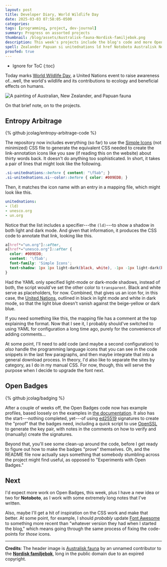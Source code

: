 ```yaml
---
layout: post
title: Developer Diary, World Wildlife Day
date: 2025-03-03 07:58:05-0500
categories:
tags: [programming, project, dev-journal]
summary: Progress on assorted projects
thumbnail: /blog/assets/Australisk-fauna-Nordisk-familjebok.png
description: This week's projects include the blog's code and more Open Badges work.
spell: Zealander Papuan si unitednations ld href Notoboto Australisk Nordisk familjebok 
proofed: true
---
```


* Ignore for ToC
{:toc}

Today marks [World Wildlife Day](https://en.wikipedia.org/wiki/World_Wildlife_Day), a United Nations event to raise awareness of...well, the world's wildlife and its contributions to ecology and beneficial effects on humans.

![A painting of Australian, New Zealander, and Papuan fauna](/blog/assets/Australisk-fauna-Nordisk-familjebok.png "We have offended the kangaroo...")

On that brief note, on to the projects.

## Entropy Arbitrage

{% github jcolag/entropy-arbitrage-code %}

The repository now includes everything (so far) to use the [Simple Icons](https://simpleicons.org/) (not minimized) CSS file to generate the equivalent CSS needed to create the link-annotation icons like you saw (if reading this on the website) about thirty words back.  It doesn't do anything too sophisticated.  In short, it takes a pair of lines that might look like the following.

```CSS
.si-unitednations::before { content: "\f5ab"; }
.si-unitednations.si--color::before { color: #009EDB; }
```

Then, it matches the icon name with an entry in a mapping file, which might look like this.

```YAML
unitednations:
- (ld)
- unesco.org
- un.org
```

Notice that the list includes a specifier---the `(ld)`---to show a shadow in both light and dark mode.  And given that information, it produces the CSS code to annotate that link, looking like this.

```CSS
a[href*="un.org"]::after,
a[href*="unesco.org"]::after {
  color: #009EDB;
  content: '\f5ab';
  font-family: 'Simple Icons';
  text-shadow: 1px 1px light-dark(black, white), -1px -1px light-dark(black, white);
}
```

Had the YAML only specified light-mode or dark-mode shadows, instead of both, the script would've set the other color to `transparent`.  Black and white serve as placeholders, for now.  Combined, that gives us an icon for, in this case, the [United Nations](https://un.org), outlined in black in light mode and white in dark mode, so that the light blue doesn't vanish against the beige-yellow or dark blue.

If you need something like this, the mapping file has a comment at the top explaining the format.  Now that I see it, I probably should've switched to using YAML for configuration a long time ago, purely for the convenience of adding comments...

At some point, I'll need to add code (and maybe a second configuration) to *also* handle the programming language icons that you can see in the code snippets in the last few paragraphs, and then maybe integrate that into a general download process.  In theory, I'd also like to separate the sites by category, as I do in my manual CSS.  For now, though, this will serve the purpose when I decide to upgrade the font next.

## Open Badges

{% github jcolag/badging %}

After a couple of weeks off, the Open Badges code now has example profiles, based loosely on the examples in [the documentation](https://www.imsglobal.org/spec/ob/v3p0).  It also has the start---nothing completed, yet---of using [ed25519](https://en.wikipedia.org/wiki/EdDSA#Ed25519) signatures to create the "proof" that the badges need, including a quick script to use [OpenSSL](https://openssl.org/) to generate the key pair, with notes in the comments on how to verify and (manually) create the signatures.

Beyond that, you'll see some clean-up around the code, before I get ready to figure out how to make the badges "prove" themselves.  Oh, and the README file now actually says something that somebody stumbling across the project might find useful, as opposed to "Experiments with Open Badges."

## Next

I'd expect more work on Open Badges, this week, plus I have a new idea or two for **Notoboto**, as I work with some extremely long notes that I've written.

Also, maybe I'll get a hit of inspiration on the CSS work and make that better.  At some point, for example, I should *probably* update [Font Awesome](https://fontawesome.com/) to something more recent than "whatever version they had when I started the blog," which means going through the same process of fixing the code-points for *those* icons.

* * *

**Credits**:  The header image is [Australisk fauna](https://commons.wikimedia.org/wiki/File:Australisk_fauna,_Nordisk_familjebok.jpg) by an unnamed contributor to the [**Nordisk familjebok**](https://en.wikipedia.org/wiki/Nordisk_familjebok), long in the public domain due to an expired copyright.

